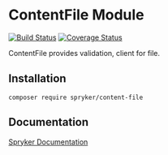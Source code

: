 # ContentFile Module
[![Build Status](https://travis-ci.org/spryker/content-file.svg)](https://travis-ci.org/spryker/content-file)
[![Coverage Status](https://coveralls.io/repos/github/spryker/content-file/badge.svg)](https://coveralls.io/github/spryker/content-file)

ContentFile provides validation, client for file.

## Installation

```
composer require spryker/content-file
```

## Documentation

[Spryker Documentation](https://academy.spryker.com/developing_with_spryker/module_guide/modules.html)
